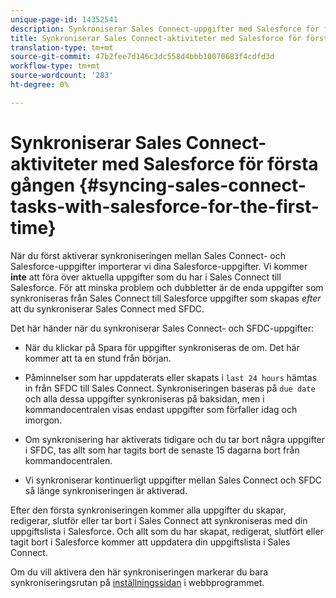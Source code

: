 ```yaml
---
unique-page-id: 14352541
description: Synkroniserar Sales Connect-uppgifter med Salesforce för första gången - Marketo Docs - Produktdokumentation
title: Synkroniserar Sales Connect-aktiviteter med Salesforce för första gången
translation-type: tm+mt
source-git-commit: 47b2fee7d146c3dc558d4bbb10070683f4cdfd3d
workflow-type: tm+mt
source-wordcount: '283'
ht-degree: 0%

---
```



# Synkroniserar Sales Connect-aktiviteter med Salesforce för första gången {#syncing-sales-connect-tasks-with-salesforce-for-the-first-time}

När du först aktiverar synkroniseringen mellan Sales Connect- och Salesforce-uppgifter importerar vi dina Salesforce-uppgifter. Vi kommer **inte** att föra över aktuella uppgifter som du har i Sales Connect till Salesforce. För att minska problem och dubbletter är de enda uppgifter som synkroniseras från Sales Connect till Salesforce uppgifter som skapas *efter* att du synkroniserar Sales Connect med SFDC.

Det här händer när du synkroniserar Sales Connect- och SFDC-uppgifter:

- När du klickar på Spara för uppgifter synkroniseras de om. Det här kommer att ta en stund från början.

- Påminnelser som har uppdaterats eller skapats i `last 24 hours` hämtas in från SFDC till Sales Connect. Synkroniseringen baseras på `due date` och alla dessa uppgifter synkroniseras på baksidan, men i kommandocentralen visas endast uppgifter som förfaller idag och imorgon.

- Om synkronisering har aktiverats tidigare och du tar bort några uppgifter i SFDC, tas allt som har tagits bort de senaste 15 dagarna bort från kommandocentralen.

- Vi synkroniserar kontinuerligt uppgifter mellan Sales Connect och SFDC så länge synkroniseringen är aktiverad.

Efter den första synkroniseringen kommer alla uppgifter du skapar, redigerar, slutför eller tar bort i Sales Connect att synkroniseras med din uppgiftslista i Salesforce. Och allt som du har skapat, redigerat, slutfört eller tagit bort i Salesforce kommer att uppdatera din uppgiftslista i Sales Connect.

Om du vill aktivera den här synkroniseringen markerar du bara synkroniseringsrutan på [inställningssidan](http://toutapp.com/next#settings/crm/salesforce/configure) i webbprogrammet.

